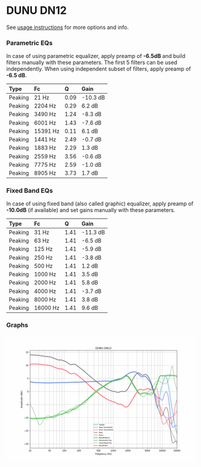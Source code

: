 # DUNU DN12
See [usage instructions](https://github.com/jaakkopasanen/AutoEq#usage) for more options and info.

### Parametric EQs
In case of using parametric equalizer, apply preamp of **-6.5dB** and build filters manually
with these parameters. The first 5 filters can be used independently.
When using independent subset of filters, apply preamp of **-6.5 dB**.

| Type    | Fc       |    Q | Gain     |
|:--------|:---------|:-----|:---------|
| Peaking | 21 Hz    | 0.09 | -10.3 dB |
| Peaking | 2204 Hz  | 0.29 | 6.2 dB   |
| Peaking | 3490 Hz  | 1.24 | -8.3 dB  |
| Peaking | 6001 Hz  | 1.43 | -7.6 dB  |
| Peaking | 15391 Hz | 0.11 | 6.1 dB   |
| Peaking | 1441 Hz  | 2.49 | -0.7 dB  |
| Peaking | 1883 Hz  | 2.29 | 1.3 dB   |
| Peaking | 2559 Hz  | 3.56 | -0.6 dB  |
| Peaking | 7775 Hz  | 2.59 | -1.0 dB  |
| Peaking | 8905 Hz  | 3.73 | 1.7 dB   |

### Fixed Band EQs
In case of using fixed band (also called graphic) equalizer, apply preamp of **-10.0dB**
(if available) and set gains manually with these parameters.

| Type    | Fc       |    Q | Gain     |
|:--------|:---------|:-----|:---------|
| Peaking | 31 Hz    | 1.41 | -11.3 dB |
| Peaking | 63 Hz    | 1.41 | -6.5 dB  |
| Peaking | 125 Hz   | 1.41 | -5.9 dB  |
| Peaking | 250 Hz   | 1.41 | -3.8 dB  |
| Peaking | 500 Hz   | 1.41 | 1.2 dB   |
| Peaking | 1000 Hz  | 1.41 | 3.5 dB   |
| Peaking | 2000 Hz  | 1.41 | 5.8 dB   |
| Peaking | 4000 Hz  | 1.41 | -3.7 dB  |
| Peaking | 8000 Hz  | 1.41 | 3.8 dB   |
| Peaking | 16000 Hz | 1.41 | 9.6 dB   |

### Graphs
![](./DUNU%20DN12.png)